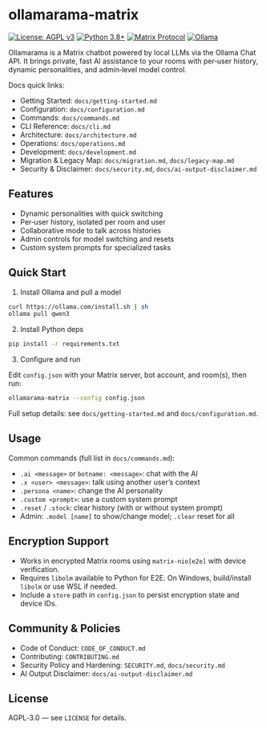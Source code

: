 # ollamarama-matrix

[![License: AGPL v3](https://img.shields.io/badge/License-AGPL_v3-blue.svg)](https://www.gnu.org/licenses/agpl-3.0)
[![Python 3.8+](https://img.shields.io/badge/python-3.8+-blue.svg)](https://www.python.org/downloads/)
[![Matrix Protocol](https://img.shields.io/badge/chat-Matrix-green.svg)](https://matrix.org/)
[![Ollama](https://img.shields.io/badge/AI-Ollama-orange.svg)](https://ollama.com/)

Ollamarama is a Matrix chatbot powered by local LLMs via the Ollama Chat API. It brings private, fast AI assistance to your rooms with per‑user history, dynamic personalities, and admin‑level model control.

Docs quick links:

- Getting Started: `docs/getting-started.md`
- Configuration: `docs/configuration.md`
- Commands: `docs/commands.md`
- CLI Reference: `docs/cli.md`
- Architecture: `docs/architecture.md`
- Operations: `docs/operations.md`
- Development: `docs/development.md`
- Migration & Legacy Map: `docs/migration.md`, `docs/legacy-map.md`
- Security & Disclaimer: `docs/security.md`, `docs/ai-output-disclaimer.md`

## Features

- Dynamic personalities with quick switching
- Per‑user history, isolated per room and user
- Collaborative mode to talk across histories
- Admin controls for model switching and resets
- Custom system prompts for specialized tasks

## Quick Start

1) Install Ollama and pull a model

```bash
curl https://ollama.com/install.sh | sh
ollama pull qwen3
```

2) Install Python deps

```bash
pip install -r requirements.txt
```

3) Configure and run

Edit `config.json` with your Matrix server, bot account, and room(s), then run:

```bash
ollamarama-matrix --config config.json
```

Full setup details: see `docs/getting-started.md` and `docs/configuration.md`.

## Usage

Common commands (full list in `docs/commands.md`):

- `.ai <message>` or `botname: <message>`: chat with the AI
- `.x <user> <message>`: talk using another user’s context
- `.persona <name>`: change the AI personality
- `.custom <prompt>`: use a custom system prompt
- `.reset` / `.stock`: clear history (with or without system prompt)
- Admin: `.model [name]` to show/change model; `.clear` reset for all

## Encryption Support

- Works in encrypted Matrix rooms using `matrix-nio[e2e]` with device verification.
- Requires `libolm` available to Python for E2E. On Windows, build/install `libolm` or use WSL if needed.
- Include a `store` path in `config.json` to persist encryption state and device IDs.

## Community & Policies

- Code of Conduct: `CODE_OF_CONDUCT.md`
- Contributing: `CONTRIBUTING.md`
- Security Policy and Hardening: `SECURITY.md`, `docs/security.md`
- AI Output Disclaimer: `docs/ai-output-disclaimer.md`

## License

AGPL‑3.0 — see `LICENSE` for details.
